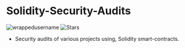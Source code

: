 # Solidity-Security-Audits

<p align="left"> 
<img src="https://komarev.com/ghpvc/?username=Solidity-Security-Audits&label=Profile%20views&color=f79952&style=flat" alt="wrappedusername" /> 
<img alt="Stars" src="https://img.shields.io/github/stars/WrappedUsername/Solidity-Security-Audits?style=flat-square&labelColor=343b41"/>
</p>

- Security audits of various projects using, Solidity smart-contracts.

